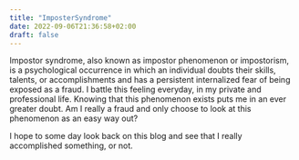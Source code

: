 ```yaml
---
title: "ImposterSyndrome"
date: 2022-09-06T21:36:58+02:00
draft: false
---
```

Impostor syndrome, also known as impostor phenomenon or impostorism, is a psychological occurrence in which an individual doubts their skills, talents, or accomplishments and has a persistent internalized fear of being exposed as a fraud.
I battle this feeling everyday, in my private and professional life. Knowing that this phenomenon exists puts me in an ever greater doubt. Am I really a fraud and only choose to look at this phenomenon as an easy way out?

I hope to some day look back on this blog and see that I really accomplished something, or not.
